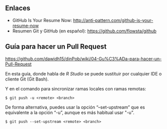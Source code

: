 ## Enlaces

* GitHub Is Your Resume Now: http://anti-pattern.com/github-is-your-resume-now
* Resumen Git y GitHub (en español): https://github.com/flowsta/github

## Guía para hacer un Pull Request

https://github.com/dawidh15/dinPob/wiki/04-Gu%C3%ADa-para-hacer-un-Pull-Request

En esta guía, donde habla de _R Studio_ se puede sustituir por cualquier IDE o cliente Git (Git Bash). 

Y en el comando para sincronizar ramas locales con ramas remotas:

`$ git push -u <remote> <branch>`

De forma alternativa, puedes usar la opción “–set-upstream” que es equivalente a la opción “-u”, aunque es más habitual usar "-u".

`$ git push --set-upstream <remote> <branch>`
